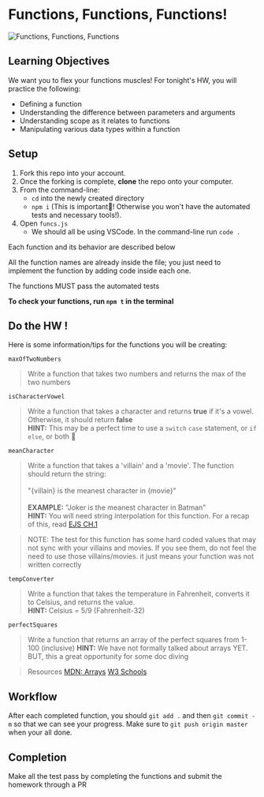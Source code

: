 # Functions, Functions, Functions!

![Functions, Functions, Functions](https://media.giphy.com/media/toXKzaJP3WIgM/giphy.gif)

## Learning Objectives

We want you to flex your functions muscles! For tonight's HW, you will practice the following:
 - Defining a function
 - Understanding the difference between parameters and arguments
 - Understanding scope as it relates to functions
 - Manipulating various data types within a function
 
## Setup

1. Fork this repo into your account.
1. Once the forking is complete, **clone** the repo onto your computer.
1. From the command-line: 
    - `cd` into the newly created directory
    - `npm i` (This is important😤! Otherwise you won't have the automated tests and necessary tools!).
1. Open `funcs.js` 
    - We should all be using VSCode. In the command-line run `code .` 
    
Each function and its behavior are described below <br>

All the function names are already inside the file; you just need to implement the function by adding code inside each one.<br>

The functions MUST pass the automated tests <br>

**To check your functions, run `npm t` in the terminal**

 
## Do the HW !

Here is some information/tips for the functions you will be creating:

`maxOfTwoNumbers`
> Write a function that takes two numbers and returns the max of the two numbers

`isCharacterVowel`
> Write a function that takes a character and returns **true** if it's a vowel. Otherwise, it should return **false** <br>
> **HINT:** This may be a perfect time to use a `switch` `case` statement, or `if` `else`, or both 🤷

`meanCharacter`
> Write a function that takes a 'villain' and a 'movie'. The function should return the string: <br><br>
>"{villain} is the meanest character in {movie}"<br><br>
> **EXAMPLE:** "Joker is the meanest character in Batman"<br>
> **HINT:** You will need string interpolation for this function. For a recap of this, read [EJS CH.1](http://eloquentjavascript.net/01_values.html)


>NOTE: The test for this function has some hard coded values that may not sync with your villains and movies. If you see them, do not feel the need to use those villains/movies. it just means your function was not written correctly 

`tempConverter`
> Write a function that takes the temperature in Fahrenheit, converts it to Celsius, and returns the value.<br>
> **HINT:** Celsius = 5/9 (Fahrenheit-32)

`perfectSquares`
> Write a function that returns an array of the perfect squares from 1-100 (inclusive)
> **HINT:** We have not formally talked about arrays YET. BUT, this a great opportunity for some doc diving

>Resources
> [MDN: Arrays](https://developer.mozilla.org/en-US/docs/Web/JavaScript/Reference/Global_Objects/Array)
> [W3 Schools](https://www.w3schools.com/Jsref/jsref_obj_array.asp)

## Workflow

After each completed function, you should `git add .` and then `git commit -m` so that we can see your progress.
Make sure to `git push origin master` when your all done.

## Completion

Make all the test pass by completing the functions and submit the homework through a PR
